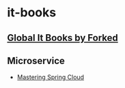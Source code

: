 # it-books
## [Global It Books by Forked](https://github.com/hungbang/books)
## Microservice
- [Mastering Spring Cloud](https://github.com/hungbang/it-books/blob/master/Piotr%20Mi%C5%84kowski%20-%20Mastering%20Spring%20Cloud-Packt%20(2018).pdf)
